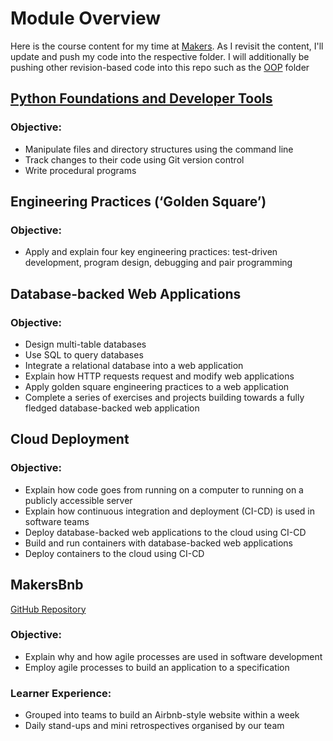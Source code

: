 # Module Overview

Here is the course content for my time at [Makers](https://makers.tech/). As I revisit the content, I'll update and push my code into the respective folder. I will additionally be pushing other revision-based code into this repo such as the [OOP](https://github.com/harhar2000/Makers-Learning/tree/main/OOP) folder

## [Python Foundations and Developer Tools](https://github.com/harhar2000/Makers-Learning/tree/main/Week%201%20-%20Python%20Foundations/python-foundations)

### Objective:
- Manipulate files and directory structures using the command line
- Track changes to their code using Git version control
- Write procedural programs

## Engineering Practices (‘Golden Square’)

### Objective:
- Apply and explain four key engineering practices: test-driven development, program design, debugging and pair programming

## Database-backed Web Applications

### Objective:
- Design multi-table databases
- Use SQL to query databases
- Integrate a relational database into a web application
- Explain how HTTP requests request and modify web applications
- Apply golden square engineering practices to a web application
- Complete a series of exercises and projects building towards a fully fledged database-backed web application

## Cloud Deployment

### Objective:
- Explain how code goes from running on a computer to running on a publicly accessible server
- Explain how continuous integration and deployment (CI-CD) is used in software teams
- Deploy database-backed web applications to the cloud using CI-CD
- Build and run containers with database-backed web applications
- Deploy containers to the cloud using CI-CD

## MakersBnb

[GitHub Repository](https://github.com/harhar2000/MakersBnB)

### Objective:
- Explain why and how agile processes are used in software development
- Employ agile processes to build an application to a specification

### Learner Experience:
- Grouped into teams to build an Airbnb-style website within a week
- Daily stand-ups and mini retrospectives organised by our team
